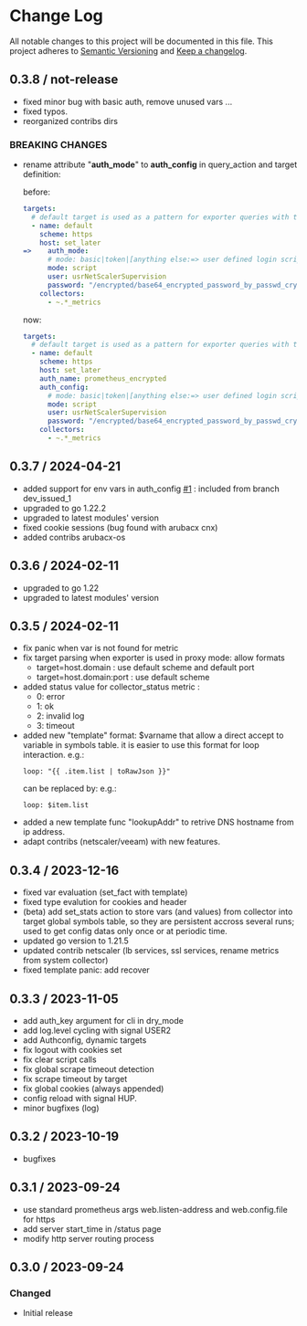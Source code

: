 # Change Log
All notable changes to this project will be documented in this file.
This project adheres to [Semantic Versioning](http://semver.org/) and [Keep a changelog](https://github.com/olivierlacan/keep-a-changelog).

 <!--next-version-placeholder-->
## 0.3.8 / not-release
- fixed minor bug with basic auth, remove unused vars ...
- fixed typos.
- reorganized contribs dirs
 ### BREAKING CHANGES
- rename attribute "**auth_mode**" to **auth_config** in query_action and target definition:

  before:
  ```yaml
  targets:
    # default target is used as a pattern for exporter queries with target name not defined locally.
    - name: default
      scheme: https
      host: set_later
  =>    auth_mode:
        # mode: basic|token|[anything else:=> user defined login script]
        mode: script
        user: usrNetScalerSupervision
        password: "/encrypted/base64_encrypted_password_by_passwd_crypt_cmd"
      collectors:
        - ~.*_metrics
  ```
  now:
  ```yaml
  targets:
    # default target is used as a pattern for exporter queries with target name not defined locally.
    - name: default
      scheme: https
      host: set_later
      auth_name: prometheus_encrypted
      auth_config:
        # mode: basic|token|[anything else:=> user defined login script]
        mode: script
        user: usrNetScalerSupervision
        password: "/encrypted/base64_encrypted_password_by_passwd_crypt_cmd"
      collectors:
        - ~.*_metrics
  ```

## 0.3.7 / 2024-04-21
- added support for env vars in auth_config [#1](https://github.com/peekjef72/httpapi_exporter/issues/1) : included from branch dev_issued_1
- upgraded to go 1.22.2
- upgraded to latest modules' version 
- fixed cookie sessions (bug found with arubacx cnx)
- added contribs arubacx-os

## 0.3.6 / 2024-02-11
- upgraded to go 1.22
- upgraded to latest modules' version
  
## 0.3.5 / 2024-02-11
- fix panic when var is not found for metric
- fix target parsing when exporter is used in proxy mode: allow formats 
  - target=host.domain : use default scheme and default port
  - target=host.domain:port : use default scheme
- added status value for collector_status metric :
  - 0: error
  - 1: ok
  - 2: invalid log
  - 3: timeout
- added new "template" format: $varname that allow a direct accept to variable in symbols table. it is easier to use this format for loop interaction.
  e.g.:
  ```
  loop: "{{ .item.list | toRawJson }}"
  ```
  can be replaced by:
  e.g.:
  ```
  loop: $item.list
  ```
- added a new template func "lookupAddr" to retrive DNS hostname from ip address.
- adapt contribs (netscaler/veeam) with new features.
  
## 0.3.4 / 2023-12-16
 - fixed var evaluation (set_fact with template)
 - fixed type evalution for cookies and header
 - (beta) add set_stats action to store vars (and values) from collector into target global symbols table, so they are persistent accross several runs; used to get config datas only once or at periodic time.
 - updated go version to 1.21.5
 - updated contrib netscaler (lb services, ssl services, rename metrics from system collector)
 - fixed template panic: add recover

## 0.3.3 / 2023-11-05
 - add auth_key argument for cli in dry_mode
 - add log.level cycling with signal USER2
 - add Authconfig, dynamic targets
 - fix logout with cookies set
 - fix clear script calls
 - fix global scrape timeout detection
 - fix scrape timeout by target
 - fix global cookies (always appended)
 - config reload with signal HUP.
 - minor bugfixes (log)

## 0.3.2 / 2023-10-19
 - bugfixes

## 0.3.1 / 2023-09-24
- use standard prometheus args web.listen-address and web.config.file for https
- add server start_time in /status page
- modify http server routing process

## 0.3.0 / 2023-09-24
### Changed
- Initial release

